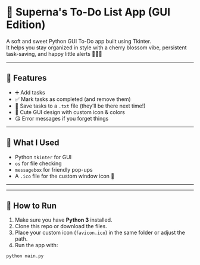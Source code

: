 # 💖 Superna's To-Do List App (GUI Edition)

A soft and sweet Python GUI To-Do app built using Tkinter.  
It helps you stay organized in style with a cherry blossom vibe, persistent task-saving, and happy little alerts 🌸💾✨

---

## 🌟 Features

- ➕ Add tasks
- ✅ Mark tasks as completed (and remove them)
- 💾 Save tasks to a `.txt` file (they’ll be there next time!)
- 🎀 Cute GUI design with custom icon & colors
- 😘 Error messages if you forget things

---

## 🧠 What I Used

- Python `tkinter` for GUI
- `os` for file checking
- `messagebox` for friendly pop-ups
- A `.ico` file for the custom window icon 💅

---


---

## 🧪 How to Run

1. Make sure you have **Python 3** installed.
2. Clone this repo or download the files.
3. Place your custom icon (`favicon.ico`) in the same folder or adjust the path.
4. Run the app with:

```bash
python main.py
